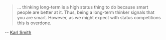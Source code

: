 > ... thinking long-term is a high status thing to do because smart
> people are better at it. Thus, being a long-term thinker signals
> that you are smart. However, as we might expect with status
> competitions this is overdone.

-- [Karl Smith][]

[karl smith]: http://modeledbehavior.com/2011/12/03/in-praise-of-dirty-energy-ctd/
